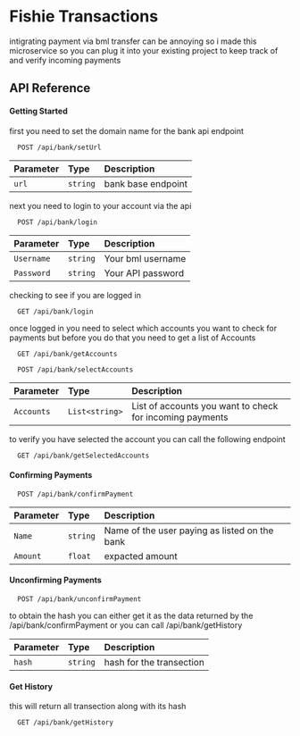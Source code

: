 
# Fishie Transactions

intigrating payment via bml transfer can be annoying
so i made this microservice so you can plug it into your existing project to keep track of and verify incoming payments


## API Reference

#### Getting Started
first you need to set the domain name for the bank api endpoint

```http
  POST /api/bank/setUrl
```

| Parameter | Type     | Description                |
| :-------- | :------- | :------------------------- |
| `url` | `string` | bank base endpoint|

next you need to login to your account via the api

```http
  POST /api/bank/login
```

| Parameter | Type     | Description                |
| :-------- | :------- | :------------------------- |
| `Username` | `string` | Your bml username |
| `Password` | `string` | Your API password |

checking to see if you are logged in

```http
  GET /api/bank/login
```
once logged in you need to select which accounts you want to check for payments but before you do that you need to get a list of Accounts


```http
  GET /api/bank/getAccounts
```

```http
  POST /api/bank/selectAccounts
```

| Parameter | Type     | Description                |
| :-------- | :------- | :------------------------- |
| `Accounts` | `List<string>` | List of accounts you want to check for incoming payments |

to verify you have selected the account you can call the following endpoint

```http
  GET /api/bank/getSelectedAccounts
```


#### Confirming Payments
```http
  POST /api/bank/confirmPayment
```

| Parameter | Type     | Description                |
| :-------- | :------- | :------------------------- |
| `Name` | `string` | Name of the user paying as listed on the bank |
| `Amount` | `float` | expacted amount |


#### Unconfirming Payments
```http
  POST /api/bank/unconfirmPayment
```

to obtain the hash you can either get it as the data returned by the /api/bank/confirmPayment or you can call /api/bank/getHistory

| Parameter | Type     | Description                |
| :-------- | :------- | :------------------------- |
| `hash` | `string` | hash for the transection |

#### Get History

this will return all transection along with its hash 

```http
  GET /api/bank/getHistory
```


